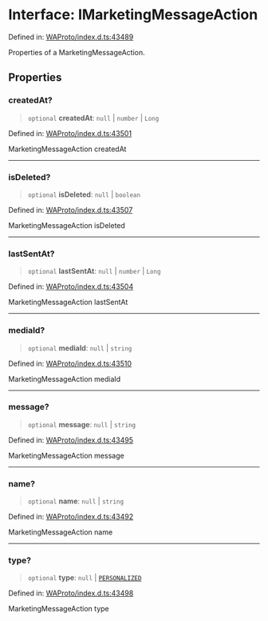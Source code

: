 # Interface: IMarketingMessageAction

Defined in: [WAProto/index.d.ts:43489](https://github.com/Fokusdotid/Baileys/blob/4c54e9ae0a9f37422d51e97c3454891bf06f36e1/WAProto/index.d.ts#L43489)

Properties of a MarketingMessageAction.

## Properties

### createdAt?

> `optional` **createdAt**: `null` \| `number` \| `Long`

Defined in: [WAProto/index.d.ts:43501](https://github.com/Fokusdotid/Baileys/blob/4c54e9ae0a9f37422d51e97c3454891bf06f36e1/WAProto/index.d.ts#L43501)

MarketingMessageAction createdAt

***

### isDeleted?

> `optional` **isDeleted**: `null` \| `boolean`

Defined in: [WAProto/index.d.ts:43507](https://github.com/Fokusdotid/Baileys/blob/4c54e9ae0a9f37422d51e97c3454891bf06f36e1/WAProto/index.d.ts#L43507)

MarketingMessageAction isDeleted

***

### lastSentAt?

> `optional` **lastSentAt**: `null` \| `number` \| `Long`

Defined in: [WAProto/index.d.ts:43504](https://github.com/Fokusdotid/Baileys/blob/4c54e9ae0a9f37422d51e97c3454891bf06f36e1/WAProto/index.d.ts#L43504)

MarketingMessageAction lastSentAt

***

### mediaId?

> `optional` **mediaId**: `null` \| `string`

Defined in: [WAProto/index.d.ts:43510](https://github.com/Fokusdotid/Baileys/blob/4c54e9ae0a9f37422d51e97c3454891bf06f36e1/WAProto/index.d.ts#L43510)

MarketingMessageAction mediaId

***

### message?

> `optional` **message**: `null` \| `string`

Defined in: [WAProto/index.d.ts:43495](https://github.com/Fokusdotid/Baileys/blob/4c54e9ae0a9f37422d51e97c3454891bf06f36e1/WAProto/index.d.ts#L43495)

MarketingMessageAction message

***

### name?

> `optional` **name**: `null` \| `string`

Defined in: [WAProto/index.d.ts:43492](https://github.com/Fokusdotid/Baileys/blob/4c54e9ae0a9f37422d51e97c3454891bf06f36e1/WAProto/index.d.ts#L43492)

MarketingMessageAction name

***

### type?

> `optional` **type**: `null` \| [`PERSONALIZED`](../namespaces/MarketingMessageAction/enumerations/MarketingMessagePrototypeType.md#personalized)

Defined in: [WAProto/index.d.ts:43498](https://github.com/Fokusdotid/Baileys/blob/4c54e9ae0a9f37422d51e97c3454891bf06f36e1/WAProto/index.d.ts#L43498)

MarketingMessageAction type
